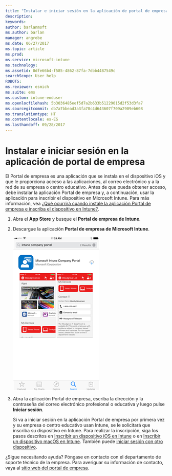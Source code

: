 ```yaml
---
title: "Instalar e iniciar sesión en la aplicación de portal de empresa | Microsoft Docs"
description: 
keywords: 
author: barlanmsft
ms.author: barlan
manager: angrobe
ms.date: 06/27/2017
ms.topic: article
ms.prod: 
ms.service: microsoft-intune
ms.technology: 
ms.assetid: 8dfe66b4-f585-4862-87fa-7dbb4487549c
searchScope: User help
ROBOTS: 
ms.reviewer: esmich
ms.suite: ems
ms.custom: intune-enduser
ms.openlocfilehash: 5b3036485eef5d7a2b633b51229015d2f53d3fa7
ms.sourcegitcommit: db7a7bbead3a3fa78c4d643607f709a2909eb608
ms.translationtype: HT
ms.contentlocale: es-ES
ms.lasthandoff: 09/28/2017
---
```

# <a name="install-and-sign-in-to-the-company-portal-app"></a>Instalar e iniciar sesión en la aplicación de portal de empresa

El Portal de empresa es una aplicación que se instala en el dispositivo iOS y que le proporciona acceso a las aplicaciones, al correo electrónico y a la red de su empresa o centro educativo.  Antes de que pueda obtener acceso, debe instalar la aplicación Portal de empresa y, a continuación, usar la aplicación para inscribir el dispositivo en Microsoft Intune. Para más información, vea [¿Qué ocurrirá cuando instale la aplicación Portal de empresa e inscriba el dispositivo en Intune?](what-happens-if-you-install-the-company-portal-app-and-enroll-your-device-in-intune-ios.md).

1.  Abra el **App Store** y busque el **Portal de empresa de Intune**.

2.  Descargue la aplicación **Portal de empresa de Microsoft Intune**.

    ![Descarga de la aplicación Portal de empresa de Intune](./media/ios-cpinstall-1-cpinstore.png)

3.  Abra la aplicación Portal de empresa, escriba la dirección y la contraseña del correo electrónico profesional o educativa y luego pulse **Iniciar sesión**.

    Si va a iniciar sesión en la aplicación Portal de empresa por primera vez y su empresa o centro educativo usan Intune, se le solicitará que inscriba su dispositivo en Intune. Para realizar la inscripción, siga los pasos descritos en [Inscribir un dispositivo iOS en Intune](enroll-your-device-in-intune-ios.md) o en [Inscribir un dispositivo macOS en Intune](enroll-your-device-in-intune-macos.md). También puede [iniciar sesión con otro dispositivo](https://docs.microsoft.com/intune-user-help/sign-in-to-the-company-portal#signing-in-from-another-device). 

¿Sigue necesitando ayuda? Póngase en contacto con el departamento de soporte técnico de la empresa. Para averiguar su información de contacto, vaya al [sitio web del portal de empresa](https://portal.manage.microsoft.com).
